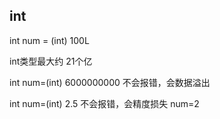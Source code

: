 ## int

int num = (int) 100L

int类型最大约 21个亿

int num=(int) 6000000000 不会报错，会数据溢出

int num=(int) 2.5 不会报错，会精度损失 num=2